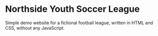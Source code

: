 # Northside Youth Soccer League

Simple demo website for a fictional football league, written in HTML and CSS, without any JavaScript.
